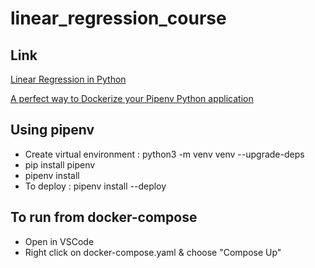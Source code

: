 # linear_regression_course

## Link
[Linear Regression in Python](https://realpython.com/linear-regression-in-python/#python-packages-for-linear-regression)

[A perfect way to Dockerize your Pipenv Python application](https://sourcery.ai/blog/python-docker/)

## Using pipenv
- Create virtual environment : python3 -m venv venv --upgrade-deps
- pip install pipenv
- pipenv install <package-name>
- To deploy : pipenv install --deploy

## To run from docker-compose
- Open in VSCode
- Right click on docker-compose.yaml & choose "Compose Up"
